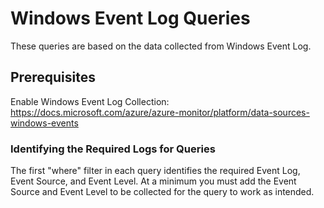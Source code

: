 # Windows Event Log Queries

These queries are based on the data collected from Windows Event Log.

## Prerequisites

Enable Windows Event Log Collection: <https://docs.microsoft.com/azure/azure-monitor/platform/data-sources-windows-events>

### Identifying the Required Logs for Queries

The first "where" filter in each query identifies the required Event Log, Event Source, and Event Level. At a minimum you must add the Event Source and Event Level to be collected for the query to work as intended.
